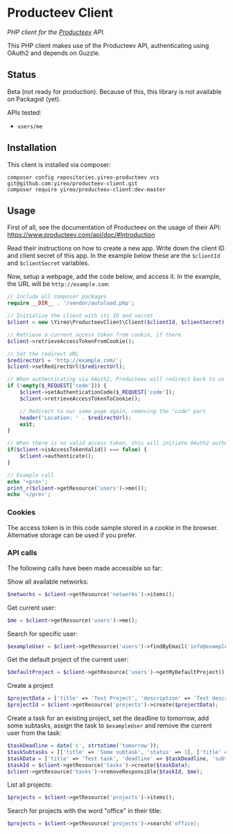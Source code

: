 # Producteev Client
*PHP client for the [Producteev](https://www.producteev.com/) API.*

This PHP client makes use of the Producteev API, authenticating using OAuth2 and depends on Guzzle.

## Status
Beta (not ready for production). Because of this, this library is not available on Packagist (yet).

APIs tested:
- `users/me`

## Installation
This client is installed via composer:

    composer config repositories.yireo-producteev vcs git@github.com:yireo/producteev-client.git
    composer require yireo/producteev-client:dev-master

## Usage
First of all, see the documentation of Producteev on the usage of their API:
https://www.producteev.com/api/doc/#Introduction

Read their instructions on how to create a new app. Write down the client ID and client secret of this app. In the example below these are the `$clientId` and `$clientSecret` variables.

Now, setup a webpage, add the code below, and access it. In the example, the URL will be `http://example.com`:

```php
// Include all composer packages
require __DIR__ . '/vendor/autoload.php';

// Initialize the client with its ID and secret
$client = new \Yireo\ProducteevClient\Client($clientId, $clientSecret);

// Retrieve a current access token from cookie, if there
$client->retrieveAccessTokenFromCookie();

// Set the redirect URL
$redirectUrl = 'http://example.com/';
$client->setRedirectUrl($redirectUrl);

// When authenticating via OAuth2, Producteev will redirect back to us with a "code" set
if (!empty($_REQUEST['code'])) {
    $client->setAuthenticationCode($_REQUEST['code']);
    $client->retrieveAccessTokenToCookie();

    // Redirect to our same page again, removing the "code" part
    header('Location: ' . $redirectUrl);
    exit;
}

// When there is no valid access token, this will initiate OAuth2 authentication including a redirect to the Producteev webpage
if($client->isAccessTokenValid() === false) {
    $client->authenticate();
}

// Example call
echo '<pre>';
print_r($client->getResource('users')->me());
echo '</pre>';
```

### Cookies
The access token is in this code sample stored in a cookie in the browser. Alternative storage can be used if you prefer.

### API calls
The following calls have been made accessible so far:

Show all available networks:
```php
$networks = $client->getResource('networks')->items();
```

Get current user:
```php
$me = $client->getResource('users')->me();
```

Search for specific user:
```php
$exampleUser = $client->getResource('users')->findByEmail('info@example.com');
```

Get the default project of the current user:
```php
$defaultProject = $client->getResource('users')->getMyDefaultProject();
```

Create a project
```php
$projectData = ['title' => 'Test Project', 'description' => 'Test description'];
$projectId = $client->getResource('projects')->create($projectData);
```

Create a task for an existing project, set the deadline to tomorrow, add some subtasks, assign the task to `$exampleUser` and remove the current user from the task:
```php
$taskDeadline = date('c', strtotime('tomorrow'));
$taskSubtasks = [['title' => 'Some subtask', 'status' => 1], ['title' => 'Another subtask', 'status' => 1]];
$taskData = ['title' => 'Test task', 'deadline' => $taskDeadline, 'subtasks' => $taskSubtasks, 'responsibles' => [$exampleUser], 'project' => ['id' => $projectId]];
$taskId = $client->getResource('tasks')->create($taskData);
$client->getResource('tasks')->removeResponsible($taskId, $me);
```

List all projects:
```php
$projects = $client->getResource('projects')->items();
```

Search for projects with the word "office" in their title:
```php
$projects = $client->getResource('projects')->search('office);
```
